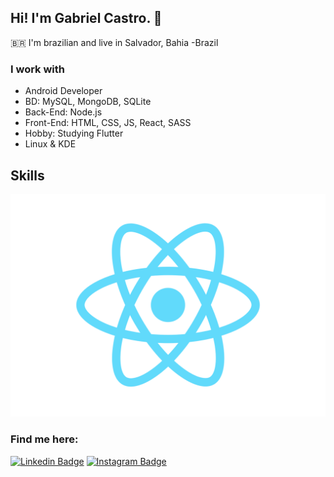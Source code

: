 ## Hi! I'm Gabriel Castro. 👋

:brazil: I'm brazilian and live in Salvador, Bahia -Brazil

### I work with

- Android Developer
- BD: MySQL, MongoDB, SQLite
- Back-End: Node.js
- Front-End: HTML, CSS, JS, React, SASS
- Hobby: Studying Flutter
- Linux & KDE 

## Skills

<img src="./assets/react.png" />



### Find me here:

[![Linkedin Badge](https://img.shields.io/badge/%20-Linkedin-blue)](https://www.linkedin.com/in/gabrielsouzacastro/)
[![Instagram Badge](https://img.shields.io/badge/%20-Instagram-blueviolet)](https://www.instagram.com/gabrielcastrodev/)

<!--
**castro-gabriel/castro-gabriel** is a ✨ _special_ ✨ repository because its `README.md` (this file) appears on your GitHub profile.

- 🔭 I’m currently working on ...
- 🌱 I’m currently learning ...
- 👯 I’m looking to collaborate on ...
- 🤔 I’m looking for help with ...
- 💬 Ask me about ...
- 📫 How to reach me: ...
- 😄 Pronouns: ...
- ⚡ Fun fact: ...
-->
